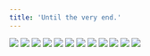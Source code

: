 ```yaml
---
title: 'Until the very end.'
---
```


![](pg288.jpg)
![](pg289.jpg)
![](pg290.jpg)
![](pg291.jpg)
![](pg292.jpg)
![](pg293.jpg)
![](pg294.jpg)
![](pg295.jpg)
![](pg296.jpg)
![](pg297.jpg)
![](pg298.jpg)
![](pg299.jpg)